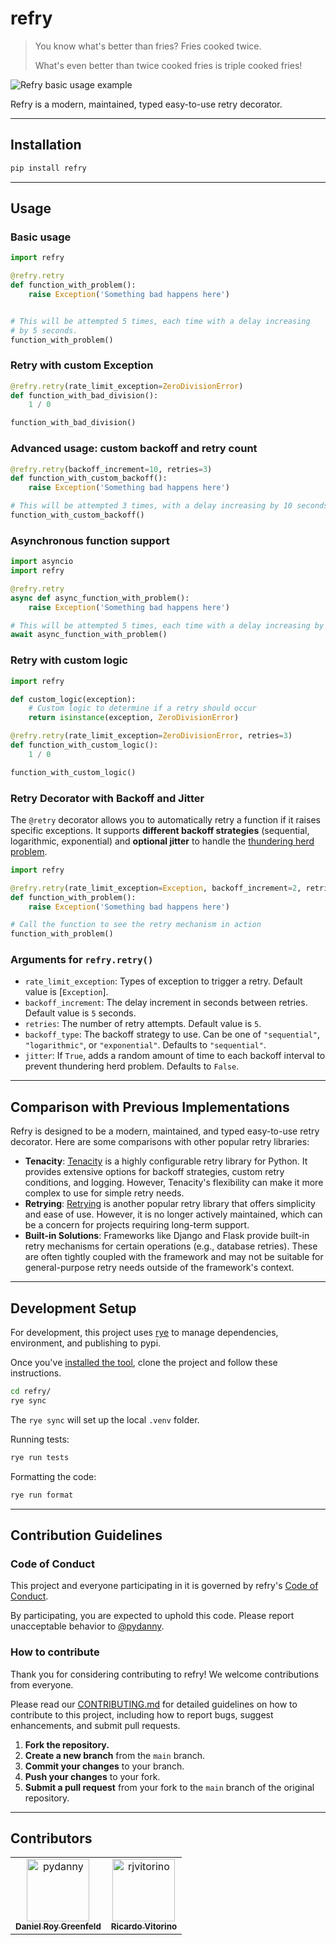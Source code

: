 # refry

> You know what's better than fries? Fries cooked twice.
>
> What's even better than twice cooked fries is triple cooked fries!

![Refry basic usage example](https://github.com/pydanny/refry/assets/2514072/939ecaf7-c1de-4864-b1c8-24907197bb73)

Refry is a modern, maintained, typed easy-to-use retry decorator.

---

## Installation

```bash
pip install refry
```

---

## Usage

### Basic usage

```python
import refry

@refry.retry
def function_with_problem():
    raise Exception('Something bad happens here')


# This will be attempted 5 times, each time with a delay increasing
# by 5 seconds.
function_with_problem()
```

### Retry with custom Exception

```python
@refry.retry(rate_limit_exception=ZeroDivisionError)
def function_with_bad_division():
    1 / 0

function_with_bad_division()
```

### Advanced usage: custom backoff and retry count

```python
@refry.retry(backoff_increment=10, retries=3)
def function_with_custom_backoff():
    raise Exception('Something bad happens here')

# This will be attempted 3 times, with a delay increasing by 10 seconds each time.
function_with_custom_backoff()
```

### Asynchronous function support

```python
import asyncio
import refry

@refry.retry
async def async_function_with_problem():
    raise Exception('Something bad happens here')

# This will be attempted 5 times, each time with a delay increasing by 5 seconds.
await async_function_with_problem()
```

### Retry with custom logic

```python
import refry

def custom_logic(exception):
    # Custom logic to determine if a retry should occur
    return isinstance(exception, ZeroDivisionError)

@refry.retry(rate_limit_exception=ZeroDivisionError, retries=3)
def function_with_custom_logic():
    1 / 0

function_with_custom_logic()
```

### Retry Decorator with Backoff and Jitter

The `@retry` decorator allows you to automatically retry a function if it raises specific exceptions.
It supports **different backoff strategies** (sequential, logarithmic, exponential) and **optional jitter** to handle the [thundering herd problem](http://www.catb.org/jargon/html/T/thundering-herd-problem.html).


```python
import refry

@refry.retry(rate_limit_exception=Exception, backoff_increment=2, retries=5, backoff_type="sequential", jitter=True)
def function_with_problem():
    raise Exception('Something bad happens here')

# Call the function to see the retry mechanism in action
function_with_problem()
```


### Arguments for `refry.retry()`

* `rate_limit_exception`: Types of exception to trigger a retry. Default value is [`Exception`].
* `backoff_increment`: The delay increment in seconds between retries. Default value is `5` seconds.
* `retries`: The number of retry attempts. Default value is `5`.
* `backoff_type`: The backoff strategy to use. Can be one of `"sequential"`, `"logarithmic"`, or `"exponential"`. Defaults to `"sequential"`.
* `jitter`: If `True`, adds a random amount of time to each backoff interval to prevent thundering herd problem. Defaults to `False`.

---

## Comparison with Previous Implementations

Refry is designed to be a modern, maintained, and typed easy-to-use retry decorator.
Here are some comparisons with other popular retry libraries:

* **Tenacity**: [Tenacity](https://pypi.org/project/tenacity/) is a highly configurable retry library for Python. It provides extensive options for backoff strategies, custom retry conditions, and logging. However, Tenacity's flexibility can make it more complex to use for simple retry needs.
* **Retrying**: [Retrying](https://pypi.org/project/retrying/) is another popular retry library that offers simplicity and ease of use. However, it is no longer actively maintained, which can be a concern for projects requiring long-term support.
* **Built-in Solutions**: Frameworks like Django and Flask provide built-in retry mechanisms for certain operations (e.g., database retries). These are often tightly coupled with the framework and may not be suitable for general-purpose retry needs outside of the framework's context.

---

## Development Setup

For development, this project uses [rye](https://rye.astral.sh/) to manage dependencies, environment, and publishing to pypi. 

Once you've [installed the tool](https://rye.astral.sh/guide/installation/), clone the project and follow these instructions.

```bash
cd refry/
rye sync
```

The `rye sync` will set up the local `.venv` folder. 

Running tests:

```bash
rye run tests
```

Formatting the code:

```bash
rye run format
```

---

## Contribution Guidelines

### Code of Conduct

This project and everyone participating in it is governed by refry's [Code of Conduct](CODE_OF_CONDUCT.md). 

By participating, you are expected to uphold this code. Please report unacceptable behavior to [@pydanny](https://github.com/pydanny).

### How to contribute

Thank you for considering contributing to refry! We welcome contributions from everyone.

Please read our [CONTRIBUTING.md](CONTRIBUTING.md) for detailed guidelines on how to contribute to this project, including how to report bugs, suggest enhancements, and submit pull requests. 

1. **Fork the repository.**
2. **Create a new branch** from the `main` branch.
3. **Commit your changes** to your branch.
4. **Push your changes** to your fork.
5. **Submit a pull request** from your fork to the `main` branch of the original repository.

---

## Contributors 

<table>
<tr>
    <td align="center">
        <a href="https://github.com/pydanny">
            <img src="https://avatars.githubusercontent.com/u/62857?v=4" width="100;" alt="pydanny"/>
            <br />
            <sub><b>Daniel Roy Greenfeld</b></sub>
        </a>
    </td>
    <td align="center">
        <a href="https://github.com/rjvitorino">
            <img src="https://avatars.githubusercontent.com/u/2514072?v=4" width="100;" alt="rjvitorino"/>
            <br />
            <sub><b>Ricardo Vitorino</b></sub>
        </a>
    </td></tr>
</table>

